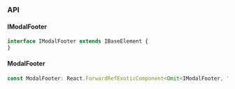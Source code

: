 

### API

#### IModalFooter

```ts
interface IModalFooter extends IBaseElement {
}
```

#### ModalFooter

```ts
const ModalFooter: React.ForwardRefExoticComponent<Omit<IModalFooter, "ref"> & React.RefAttributes<unknown>>;
```

